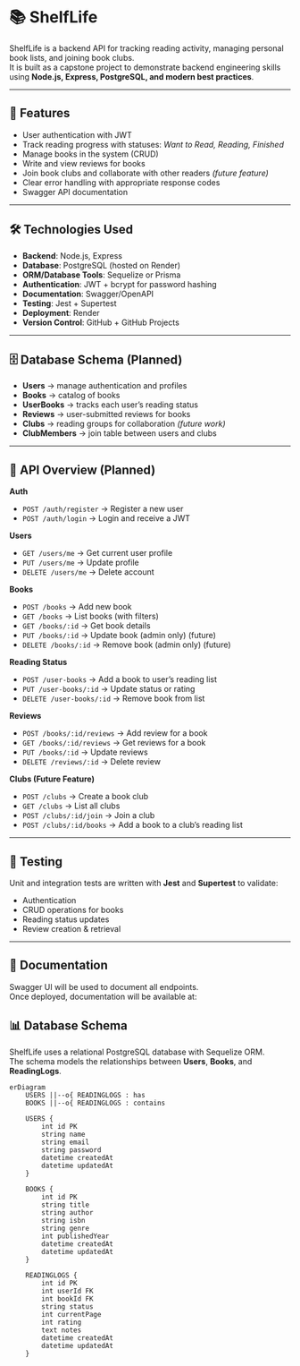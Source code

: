 # 📚 ShelfLife

ShelfLife is a backend API for tracking reading activity, managing personal book lists, and joining book clubs.  
It is built as a capstone project to demonstrate backend engineering skills using **Node.js, Express, PostgreSQL, and modern best practices**.

---

## 🚀 Features

- User authentication with JWT
- Track reading progress with statuses: _Want to Read, Reading, Finished_
- Manage books in the system (CRUD)
- Write and view reviews for books
- Join book clubs and collaborate with other readers _(future feature)_
- Clear error handling with appropriate response codes
- Swagger API documentation

---

## 🛠️ Technologies Used

- **Backend**: Node.js, Express
- **Database**: PostgreSQL (hosted on Render)
- **ORM/Database Tools**: Sequelize or Prisma
- **Authentication**: JWT + bcrypt for password hashing
- **Documentation**: Swagger/OpenAPI
- **Testing**: Jest + Supertest
- **Deployment**: Render
- **Version Control**: GitHub + GitHub Projects

---

## 🗄️ Database Schema (Planned)

- **Users** → manage authentication and profiles
- **Books** → catalog of books
- **UserBooks** → tracks each user’s reading status
- **Reviews** → user-submitted reviews for books
- **Clubs** → reading groups for collaboration _(future work)_
- **ClubMembers** → join table between users and clubs

---

## 🔑 API Overview (Planned)

**Auth**

- `POST /auth/register` → Register a new user
- `POST /auth/login` → Login and receive a JWT

**Users**

- `GET /users/me` → Get current user profile
- `PUT /users/me` → Update profile
- `DELETE /users/me` → Delete account

**Books**

- `POST /books` → Add new book
- `GET /books` → List books (with filters)
- `GET /books/:id` → Get book details
- `PUT /books/:id` → Update book (admin only) (future)
- `DELETE /books/:id` → Remove book (admin only) (future)

**Reading Status**

- `POST /user-books` → Add a book to user’s reading list
- `PUT /user-books/:id` → Update status or rating
- `DELETE /user-books/:id` → Remove book from list

**Reviews**

- `POST /books/:id/reviews` → Add review for a book
- `GET /books/:id/reviews` → Get reviews for a book
- `PUT /books/:id` → Update reviews
- `DELETE /reviews/:id` → Delete review

**Clubs (Future Feature)**

- `POST /clubs` → Create a book club
- `GET /clubs` → List all clubs
- `POST /clubs/:id/join` → Join a club
- `POST /clubs/:id/books` → Add a book to a club’s reading list

---

## 🧪 Testing

Unit and integration tests are written with **Jest** and **Supertest** to validate:

- Authentication
- CRUD operations for books
- Reading status updates
- Review creation & retrieval

---

## 📖 Documentation

Swagger UI will be used to document all endpoints.  
Once deployed, documentation will be available at:

## 📊 Database Schema

ShelfLife uses a relational PostgreSQL database with Sequelize ORM.  
The schema models the relationships between **Users**, **Books**, and **ReadingLogs**.

```mermaid
erDiagram
    USERS ||--o{ READINGLOGS : has
    BOOKS ||--o{ READINGLOGS : contains

    USERS {
        int id PK
        string name
        string email
        string password
        datetime createdAt
        datetime updatedAt
    }

    BOOKS {
        int id PK
        string title
        string author
        string isbn
        string genre
        int publishedYear
        datetime createdAt
        datetime updatedAt
    }

    READINGLOGS {
        int id PK
        int userId FK
        int bookId FK
        string status
        int currentPage
        int rating
        text notes
        datetime createdAt
        datetime updatedAt
    }

```
